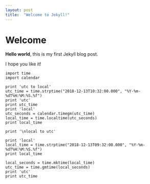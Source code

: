 ```yaml
---
layout: post
title:  "Welcome to Jekyll!"
---
```


# Welcome

**Hello world**, this is my first Jekyll blog post.

I hope you like it!

    import time
    import calendar

    print 'utc to local'
    utc_time = time.strptime("2018-12-13T10:32:00.000", "%Y-%m-%dT%H:%M:%S.%f")
    print 'utc'
    print utc_time
    print 'local'
    utc_seconds = calendar.timegm(utc_time)
    local_time = time.localtime(utc_seconds)
    print local_time

    print '\nlocal to utc'

    print 'local'
    local_time = time.strptime("2018-12-13T09:32:00.000", "%Y-%m-%dT%H:%M:%S.%f")
    print local_time

    local_seconds = time.mktime(local_time)
    utc_time = time.gmtime(local_seconds)
    print 'utc'
    print utc_time